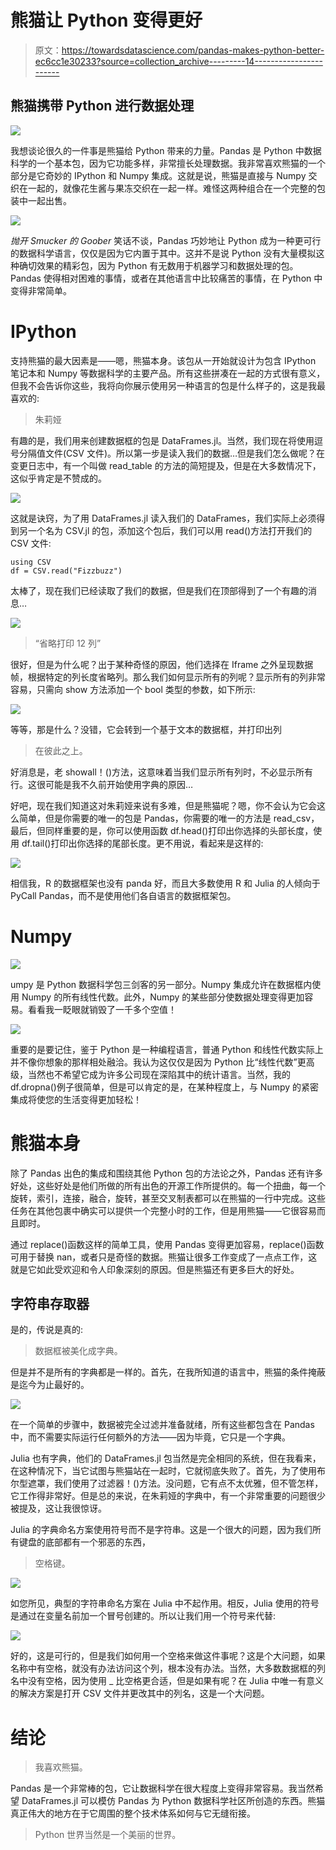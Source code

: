 # 熊猫让 Python 变得更好

> 原文：<https://towardsdatascience.com/pandas-makes-python-better-ec6cc1e30233?source=collection_archive---------14----------------------->

## 熊猫携带 Python 进行数据处理

![](img/f149ba7ae5804dd97b0e36612756f0a0.png)

我想谈论很久的一件事是熊猫给 Python 带来的力量。Pandas 是 Python 中数据科学的一个基本包，因为它功能多样，非常擅长处理数据。我非常喜欢熊猫的一个部分是它奇妙的 IPython 和 Numpy 集成。这就是说，熊猫是直接与 Numpy 交织在一起的，就像花生酱与果冻交织在一起一样。难怪这两种组合在一个完整的包装中一起出售。

![](img/c678204f6afc24e88250943ab747b47e.png)

*抛开 Smucker 的 Goober* 笑话不谈，Pandas 巧妙地让 Python 成为一种更可行的数据科学语言，仅仅是因为它内置于其中。这并不是说 Python 没有大量模拟这种确切效果的精彩包，因为 Python 有无数用于机器学习和数据处理的包。Pandas 使得相对困难的事情，或者在其他语言中比较痛苦的事情，在 Python 中变得非常简单。

# IPython

支持熊猫的最大因素是——嗯，熊猫本身。该包从一开始就设计为包含 IPython 笔记本和 Numpy 等数据科学的主要产品。所有这些拼凑在一起的方式很有意义，但我不会告诉你这些，我将向你展示使用另一种语言的包是什么样子的，这是我最喜欢的:

> 朱莉娅

有趣的是，我们用来创建数据框的包是 DataFrames.jl。当然，我们现在将使用逗号分隔值文件(CSV 文件)。所以第一步是读入我们的数据…但是我们怎么做呢？在变更日志中，有一个叫做 read_table 的方法的简短提及，但是在大多数情况下，这似乎肯定是不赞成的。

![](img/f8d469ab64d281e0cd4b064db2445bd8.png)

这就是诀窍，为了用 DataFrames.jl 读入我们的 DataFrames，我们实际上必须得到另一个名为 CSV.jl 的包，添加这个包后，我们可以用 read()方法打开我们的 CSV 文件:

```
using CSV
df = CSV.read("Fizzbuzz")
```

太棒了，现在我们已经读取了我们的数据，但是我们在顶部得到了一个有趣的消息…

![](img/3bf179780050e79cb90987d14aa1ba70.png)

> “省略打印 12 列”

很好，但是为什么呢？出于某种奇怪的原因，他们选择在 Iframe 之外呈现数据帧，根据特定的列长度省略列。那么我们如何显示所有的列呢？显示所有的列非常容易，只需向 show 方法添加一个 bool 类型的参数，如下所示:

![](img/90976172b0e09e40c281ee1177f9cdeb.png)

等等，那是什么？没错，它会转到一个基于文本的数据框，并打印出列

> 在彼此之上。

好消息是，老 showall！()方法，这意味着当我们显示所有列时，不必显示所有行。这很可能是我不久前开始使用字典的原因…

好吧，现在我们知道这对朱莉娅来说有多难，但是熊猫呢？嗯，你不会认为它会这么简单，但是你需要的唯一的包是 Pandas，你需要的唯一的方法是 read_csv，最后，但同样重要的是，你可以使用函数 df.head()打印出你选择的头部长度，使用 df.tail()打印出你选择的尾部长度。更不用说，看起来是这样的:

![](img/6e58d50598f2ad8cc7f18c39b4f74a5c.png)

相信我，R 的数据框架也没有 panda 好，而且大多数使用 R 和 Julia 的人倾向于 PyCall Pandas，而不是使用他们各自语言的数据框架包。

# Numpy

![](img/d3fbd3046270bec0a06df8ad9b62fba2.png)

umpy 是 Python 数据科学包三剑客的另一部分。Numpy 集成允许在数据框内使用 Numpy 的所有线性代数。此外，Numpy 的某些部分使数据处理变得更加容易。看看我一眨眼就销毁了一千多个空值！

![](img/64addcc8b156c816b228c1512bf59de1.png)

重要的是要记住，鉴于 Python 是一种编程语言，普通 Python 和线性代数实际上并不像你想象的那样相处融洽。我认为这仅仅是因为 Python 比“线性代数”更高级，当然也不希望它成为许多公司现在深陷其中的统计语言。当然，我的 df.dropna()例子很简单，但是可以肯定的是，在某种程度上，与 Numpy 的紧密集成将使您的生活变得更加轻松！

# 熊猫本身

除了 Pandas 出色的集成和围绕其他 Python 包的方法论之外，Pandas 还有许多好处，这些好处是他们所做的所有出色的开源工作所提供的。每一个扭曲，每一个旋转，索引，连接，融合，旋转，甚至交叉制表都可以在熊猫的一行中完成。这些任务在其他包裹中确实可以提供一个完整小时的工作，但是用熊猫——它很容易而且即时。

通过 replace()函数这样的简单工具，使用 Pandas 变得更加容易，replace()函数可用于替换 nan，或者只是奇怪的数据。熊猫让很多工作变成了一点点工作，这就是它如此受欢迎和令人印象深刻的原因。但是熊猫还有更多巨大的好处。

## 字符串存取器

是的，传说是真的:

> 数据框被美化成字典。

但是并不是所有的字典都是一样的。首先，在我所知道的语言中，熊猫的条件掩蔽是迄今为止最好的。

![](img/2e815042f75ce86c289fdf0728900669.png)

在一个简单的步骤中，数据被完全过滤并准备就绪，所有这些都包含在 Pandas 中，而不需要实际运行任何额外的方法——因为毕竟，它只是一个字典。

Julia 也有字典，他们的 DataFrames.jl 包当然是完全相同的系统，但在我看来，在这种情况下，当它试图与熊猫站在一起时，它就彻底失败了。首先，为了使用布尔型遮罩，我们使用了过滤器！()方法。没问题，它有点不太优雅，但不管怎样，它工作得非常好。但是总的来说，在朱莉娅的字典中，有一个非常重要的问题很少被提及，这让我很惊讶。

Julia 的字典命名方案使用符号而不是字符串。这是一个很大的问题，因为我们所有键盘的底部都有一个邪恶的东西，

> 空格键。

![](img/b8e25710bbcb6983fe77d7f203dc95db.png)

如您所见，典型的字符串命名方案在 Julia 中不起作用。相反，Julia 使用的符号是通过在变量名前加一个冒号创建的。所以让我们用一个符号来代替:

![](img/68c37ceb06fb9e370e713b89e9f2fb2c.png)

好的，这是可行的，但是我们如何用一个空格来做这件事呢？这是个大问题，如果名称中有空格，就没有办法访问这个列，根本没有办法。当然，大多数数据框的列名中没有空格，因为使用 _ 比空格更合适，但是如果有呢？在 Julia 中唯一有意义的解决方案是打开 CSV 文件并更改其中的列名，这是一个大问题。

# 结论

> 我喜欢熊猫。

Pandas 是一个非常棒的包，它让数据科学在很大程度上变得非常容易。我当然希望 DataFrames.jl 可以模仿 Pandas 为 Python 数据科学社区所创造的东西。熊猫真正伟大的地方在于它周围的整个技术体系如何与它无缝衔接。

> Python 世界当然是一个美丽的世界。